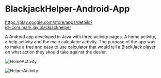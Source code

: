 # BlackjackHelper-Android-App
https://play.google.com/store/apps/details?id=com.mark.jay.blackjackhelper

A Android app developed in Java with three activity pages. A home activity, a help activity and the main calculator activity.
The purpose of the app was to make a free and easy to use calculator that would tell a BlackJack player on what action they should take against the dealer. 

![HomeActivity](https://lh3.googleusercontent.com/9kEaXkZlk0Sp7GBEXfNqykrbDQqKfZPEcQem7j16G0yHwsnZDGtnmKOqPEAzcqBnlqs=w767-h695-rw)

![HelperActivity](https://lh3.googleusercontent.com/BnjDNAmlOqLKjfwADkdPcwdhw3VSUQfJYBhYflXdayOxHmNZVXgux0dsrJGNUI_N4w=h800)

